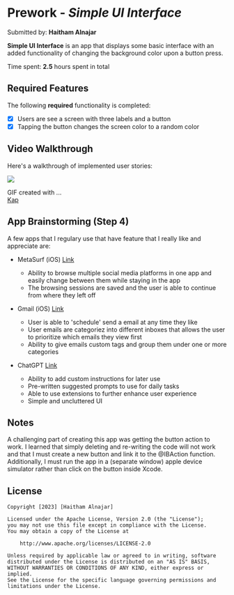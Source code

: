 # Prework - *Simple UI Interface*

Submitted by: **Haitham Alnajar**

**Simple UI Interface** is an app that displays some basic interface with an added functionality of changing the background color upon a button press.

Time spent: **2.5** hours spent in total

## Required Features

The following **required** functionality is completed:

- [x] Users are see a screen with three labels and a button
- [x] Tapping the button changes the screen color to a random color
 
## Video Walkthrough

Here's a walkthrough of implemented user stories:

![](https://imgur.com/a/kcdQoMT.gif)

GIF created with ...  
[Kap](https://getkap.co/)


## App Brainstorming (Step 4)
A few apps that I regulary use that have feature that I really like and appreciate are:

- MetaSurf (iOS) [Link](https://apps.apple.com/us/app/metasurf-social-browser/id1599589179)
    - Ability to browse multiple social media platforms in one app and easily change between them while staying in the app
    - The browsing sessions are saved and the user is able to continue from where they left off

- Gmail (iOS) [Link](https://apps.apple.com/us/app/gmail-email-by-google/id422689480)
    - User is able to 'schedule' send a email at any time they like
    - User emails are categoriez into different inboxes that allows the user to prioritize which emails they view first
    - Ability to give emails custom tags and group them under one or more categories

- ChatGPT [Link](https://chat.openai.com/)
    - Ability to add custom instructions for later use
    - Pre-written suggested prompts to use for daily tasks
    - Able to use extensions to further enhance user experience
    - Simple and uncluttered UI 


## Notes

A challenging part of creating this app was getting the button action to work. I learned that simply deleting and re-writing the code will not work and that I must create a new button and link it to the @IBAction function. Additionally, I must run the app in a (separate window) apple device simulator rather than click on the button inside Xcode.

## License

    Copyright [2023] [Haitham Alnajar]

    Licensed under the Apache License, Version 2.0 (the "License");
    you may not use this file except in compliance with the License.
    You may obtain a copy of the License at

        http://www.apache.org/licenses/LICENSE-2.0

    Unless required by applicable law or agreed to in writing, software
    distributed under the License is distributed on an "AS IS" BASIS,
    WITHOUT WARRANTIES OR CONDITIONS OF ANY KIND, either express or implied.
    See the License for the specific language governing permissions and
    limitations under the License.
